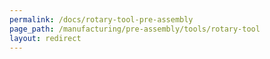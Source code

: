 ```yaml
---
permalink: /docs/rotary-tool-pre-assembly
page_path: /manufacturing/pre-assembly/tools/rotary-tool
layout: redirect
---
```


